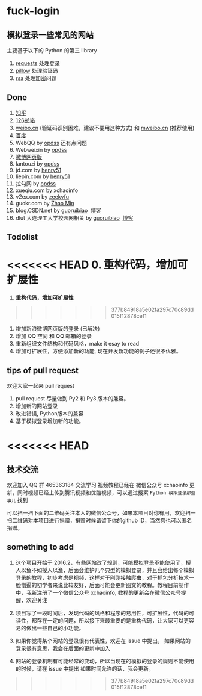 # fuck-login

## 模拟登录一些常见的网站

主要基于以下的 Python 的第三 library 


1. [requests](http://www.python-requests.org) 处理登录
2. [pillow](https://github.com/python-pillow/Pillow) 处理验证码
3. [rsa](https://stuvel.eu/rsa) 处理加密问题

## Done

1. [知乎](http://zhihu.com)
2. [126邮箱](http://126.com)
3. [weibo.cn](http://weibo.cn) (验证码识别困难，建议不要用这种方式) 和 [mweibo.cn](http://m.weibo.cn) (推荐使用)
4. [百度](https://www.baidu.com)
5. WebQQ by [opdss](https://github.com//opdss) 还有点问题
6. Webweixin by [opdss](https://github.com//opdss)
7. [微博网页版](http://weibo.com)
8. lantouzi by [opdss](https://github.com//opdss)
9. jd.com by [henry51](https://github.com/[henry51])
10. liepin.com by [henry51](https://github.com/henry51)
11. 拉勾网 by [opdss](https://github.com//opdss)
12. xueqiu.com by xchaoinfo
13. v2ex.com by [zeekvfu](https://github.com/zeekvfu)
14. guokr.com by [Zhao Min](https://github.com/zhaozhemin)
15. blog.CSDN.net by [guoruibiao](https://github.com/guoruibiao)  [博客](http://blog.csdn.net/marksinoberg)
16. dlut 大连理工大学校园网相关  by [guoruibiao](https://github.com/guoruibiao)  [博客](http://blog.csdn.net/marksinoberg)

## Todolist
<<<<<<< HEAD
0. **重构代码，增加可扩展性**
=======
1. **重构代码，增加可扩展性**
>>>>>>> 377b84918a5e02fa297c70c89dd015f12878cef1
1. 增加新浪微博网页版的登录 (已解决)
1. 增加 QQ 空间 和 QQ 邮箱的登录
1. 重新组织文件结构和代码风格，make it esay to read
1. 增加可扩展性，方便添加新的功能, 现在开发新功能的例子还很不优雅。

## tips of pull request 

欢迎大家一起来 pull request 

1. pull request 尽量做到 Py2 和 Py3 版本的兼容。
1. 增加新的网站登录
1. 改进错误, Python版本的兼容
1. 基于模拟登录增加新的功能。

<<<<<<< HEAD
=======
## 技术交流
欢迎加入 QQ 群 465363184 交流学习
视频教程已经在 微信公众号 xchaoinfo 更新，同时视频已经上传到腾讯视频和优酷视频，可以通过搜索 `Python 模拟登录那些事儿` 找到
<p>
可以扫一扫下面的二维码关注本人的微信公众号，如果本项目对你有用，欢迎扫一扫二维码对本项目进行捐赠，捐赠时候请留下你的github ID，当然您也可以匿名捐赠。
</p>



## something to add

1. 这个项目开始于 2016.2，有些网站改了规则，可能模拟登录不能使用了，授人以鱼不如授人以渔，后面会维护几个典型的模拟登录，并且会给出每个模拟登录的教程，初步考虑是视频，这样对于刚刚接触爬虫，对于抓包分析技术一脸懵逼的初学者来说比较友好，后面可能会更新图文的教程。教程目前制作中，我新注册了一个微信公众号 xchaoinfo, 教程的更新会在微信公众号提醒，欢迎关注


1. 项目写了一段时间后，发现代码的风格和程序的易用性，可扩展性，代码的可读性，都存在一定的问题，所以接下来最重要的是重构代码，让大家可以更容易的做出一些自己的小功能。
1. 如果你觉得某个网站的登录很有代表性，欢迎在 issue 中提出，
如果网站的登录很有意思，我会在后面的更新中加入
1. 网站的登录机制有可能经常的变动，所以当现在的模拟的登录的规则不能使用的时候，请在 issue 中提出
如果时间允许的话，我会更新。

>>>>>>> 377b84918a5e02fa297c70c89dd015f12878cef1

